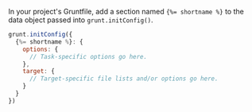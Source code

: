 In your project's Gruntfile, add a section named `{%= shortname %}` to the data object passed into `grunt.initConfig()`.

```js
grunt.initConfig({
  {%= shortname %}: {
    options: {
      // Task-specific options go here.
    },
    target: {
      // Target-specific file lists and/or options go here.
    }
  }
})
```